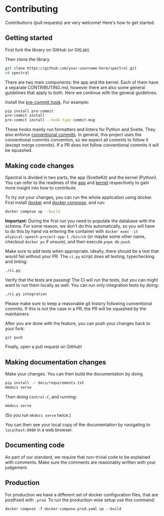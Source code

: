 # Contributing

Contributions (pull requests) are very welcome! Here's how to get started.

## Getting started

First fork the library on GitHub (or GitLab).

Then clone the library.

```bash
git clone https://github.com/your-username-here/spectral.git
cd spectral
```

There are two main components: the app and the kernel. Each of them have a separate CONTRIBUTING.md, however there are also some general guidelines that apply to both. Here we continue with the general guidelines.

Install the [pre-commit hook](https://pre-commit.com/#install). For example:

```bash
pip install pre-commit
pre-commit install
pre-commit install --hook-type commit-msg
```

These hooks mainly run formatters and linters for Python and Svelte. They also enforce [conventional commits](https://www.conventionalcommits.org/en/v1.0.0/). In general, this project uses the conventional commits convention, so we expect all commits to follow it (except merge commits). If a PR does not follow conventional commits it will be squashed.

## Making code changes

Spectral is divided in two parts, the app (SvelteKit) and the kernel (Python). You can refer to the readmes of the [app](app/README.md) and [kernel](/kernel/README.md) respectively to gain more insight into how to contribute.

To try out your changes, you can run the whole application using docker. First install [docker](https://docs.docker.com/engine/install/) and [docker compose](https://docs.docker.com/compose/install/), and run:

```bash
docker compose up --build
```
**Important**: During the first run you need to populate the database with the schema. For some reason, we don't do this automatically, so you will have to do this by hand via entering the container with ```docker exec -it atypical-speech-project-app-1 /bin/sh``` (or maybe some other name, checkout ```docker ps``` if unsure), and then execute ```pnpm db:push```.

Make sure to add tests when appropriate. Ideally, there should be a test that would fail without your PR. The `ci.py` script does all testing, typechecking and linting:

```bash
./ci.py
```

Verify that the tests are passing! The CI will run the tests, but you can might want to run them locally as well. You can run only integration tests by doing:

```bash
./ci.py integration
```

Please make sure to keep a reasonable git history following conventional commits. If this is not the case in a PR, the PR will be squashed by the maintainers.

After you are done with the feature, you can push your changes back to your fork:

```bash
git push
```

Finally, open a pull request on GitHub!

## Making documentation changes

Make your changes. You can then build the documentation by doing

```bash
pip install -r docs/requirements.txt
mkdocs serve
```

Then doing `Control-C`, and running:

```bash
mkdocs serve
```

(So you run `mkdocs serve` twice.)

You can then see your local copy of the documentation by navigating to `localhost:8000` in a web browser.

## Documenting code

As part of our standard, we require that non-trivial code to be explained with comments. Make sure the comments are reasonably written with your judgement.

## Production

For production we have a different set of docker configuration files, that are postfixed with ```.prod```. To run the production-wise setup use this command:

```
docker compose -f docker-compose.prod.yaml up --build
```

